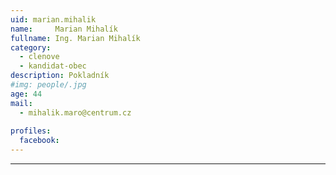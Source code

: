 ```yaml
---
uid: marian.mihalik
name:     Marian Mihalík
fullname: Ing. Marian Mihalík
category:
  - clenove
  - kandidat-obec
description: Pokladník
#img: people/.jpg
age: 44
mail:
  - mihalik.maro@centrum.cz
 
profiles:
  facebook: 
---
```




---